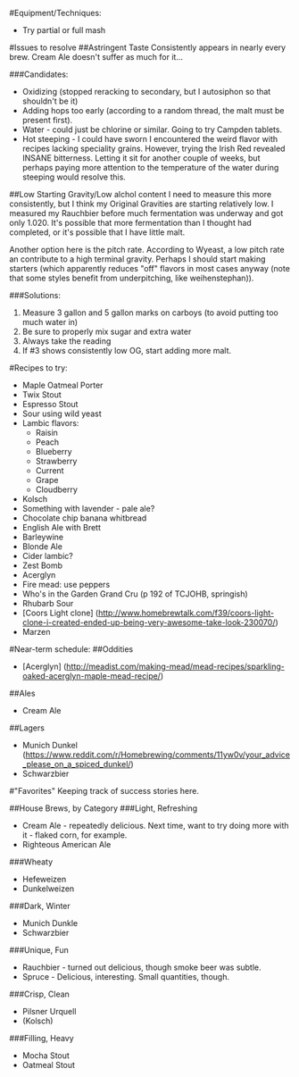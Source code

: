 #Equipment/Techniques:

- Try partial or full mash

#Issues to resolve
##Astringent Taste
Consistently appears in nearly every brew. Cream Ale doesn't suffer as much for it...

###Candidates:
* Oxidizing (stopped reracking to secondary, but I autosiphon so that shouldn't be it)
* Adding hops too early (according to a random thread, the malt must be present first).
* Water - could just be chlorine or similar. Going to try Campden tablets.
* Hot steeping - I could have sworn I encountered the weird flavor with recipes lacking speciality grains. However, trying the Irish Red revealed INSANE bitterness. Letting it sit for another couple of weeks, but perhaps paying more attention to the temperature of the water during steeping would resolve this.

##Low Starting Gravity/Low alchol content
I need to measure this more consistently, but I think my Original Gravities are starting relatively low. I measured my Rauchbier before much fermentation was underway and got only 1.020. It's possible that more fermentation than I thought had completed, or it's possible that I have little malt.

Another option here is the pitch rate. According to Wyeast, a low pitch rate an contribute to a high terminal gravity. Perhaps I should start making starters (which apparently reduces "off" flavors in most cases anyway (note that some styles benefit from underpitching, like weihenstephan)).

###Solutions:
1. Measure 3 gallon and 5 gallon marks on carboys (to avoid putting too much water in)
2. Be sure to properly mix sugar and extra water
3. Always take the reading
4. If #3 shows consistently low OG, start adding more malt.

#Recipes to try:

- Maple Oatmeal Porter
- Twix Stout
- Espresso Stout
- Sour using wild yeast
- Lambic flavors:
  - Raisin
  - Peach
  - Blueberry
  - Strawberry
  - Current
  - Grape
  - Cloudberry
- Kolsch
- Something with lavender - pale ale?
- Chocolate chip banana whitbread
- English Ale with Brett
- Barleywine
- Blonde Ale
- Cider lambic?
- Zest Bomb
- Acerglyn
- Fire mead: use peppers
- Who's in the Garden Grand Cru (p 192 of TCJOHB, springish)
- Rhubarb Sour
- [Coors Light clone] (http://www.homebrewtalk.com/f39/coors-light-clone-i-created-ended-up-being-very-awesome-take-look-230070/)
- Marzen

#Near-term schedule:
##Oddities
- [Acerglyn] (http://meadist.com/making-mead/mead-recipes/sparkling-oaked-acerglyn-maple-mead-recipe/)

##Ales
- Cream Ale

##Lagers
- Munich Dunkel (https://www.reddit.com/r/Homebrewing/comments/11yw0v/your_advice_please_on_a_spiced_dunkel/)
- Schwarzbier

#"Favorites"
Keeping track of success stories here.

##House Brews, by Category
###Light, Refreshing
* Cream Ale - repeatedly delicious. Next time, want to try doing more with it - flaked corn, for example.
* Righteous American Ale

###Wheaty
* Hefeweizen
* Dunkelweizen

###Dark, Winter
* Munich Dunkle
* Schwarzbier

###Unique, Fun
* Rauchbier - turned out delicious, though smoke beer was subtle.
* Spruce - Delicious, interesting. Small quantities, though.

###Crisp, Clean
* Pilsner Urquell
* (Kolsch)

###Filling, Heavy
* Mocha Stout
* Oatmeal Stout
